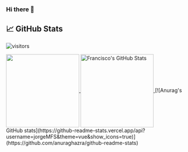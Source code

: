 ### Hi there 👋


<!--
**jorgeMFS/jorgeMFS** is a ✨ _special_ ✨ repository because its `README.md` (this file) appears on your GitHub profile.

Here are some ideas to get you started:

- 🔭 I’m currently working on ...
- 🌱 I’m currently learning ...
- 👯 I’m looking to collaborate on ...
- 🤔 I’m looking for help with ...
- 💬 Ask me about ...
- 📫 How to reach me: ...
- 😄 Pronouns: ...
- ⚡ Fun fact: ...
-->

## &#x1f4c8; GitHub Stats

![visitors](https://visitor-badge.glitch.me/badge?style=for-the-badge&page_id=FMCalisto)

<a href="https://github.com/jorgeMFS/jorgeMFS">
  <img height="200px" align="center" src="https://github-readme-stats.vercel.app/api/top-langs/?username=jorgeMFS&layout=compact&langs_count=10&hide=asp,php&title_color=ffffff&text_color=c9cacc&icon_color=2bbc8a&bg_color=1d1f21" />
</a>
<a href="https://github.com/jorgeMFS/jorgeMFS">
  <img height="200px" align="center" src="https://github-readme-stats.vercel.app/api?username=jorgeMFS&show_icons=true&line_height=27&count_private=true&title_color=ffffff&text_color=c9cacc&icon_color=2bbc8a&bg_color=1d1f21" alt="Francisco's GitHub Stats" />
</a>
[![Anurag's GitHub stats](https://github-readme-stats.vercel.app/api?username=jorgeMFS&theme=vue&show_icons=true)](https://github.com/anuraghazra/github-readme-stats)
